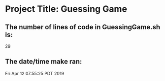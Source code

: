 # Project Title: Guessing Game
## The number of lines of code in GuessingGame.sh is: 
29
## The date/time make ran:
Fri Apr 12 07:55:25 PDT 2019
